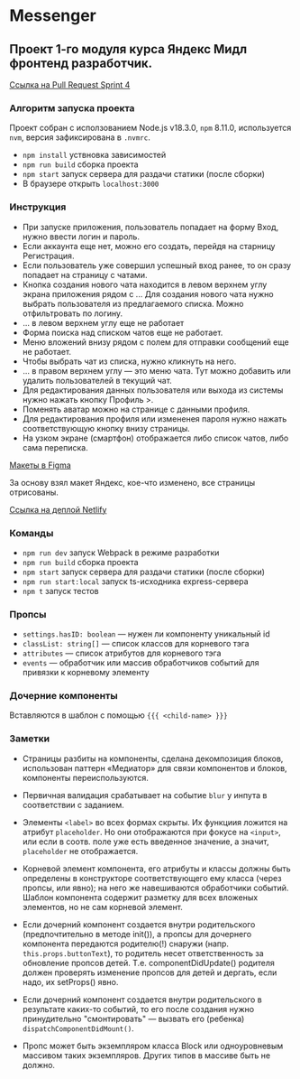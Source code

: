 # Messenger

## Проект 1-го модуля курса Яндекс Мидл фронтенд разработчик.

[Ссылка на Pull Request Sprint 4](https://github.com/el-mariachi/middle.messenger.praktikum.yandex/pull/4#issue-1474564716)

### Алгоритм запуска проекта

Проект собран с исползованием Node.js v18.3.0, `npm` 8.11.0, используется `nvm`, версия зафиксирована в `.nvmrc`.

- `npm install` уствновка зависимостей
- `npm run build` сборка проекта
- `npm start` запуск сервера для раздачи статики (после сборки)
- В браузере открыть `localhost:3000`

### Инструкция

- При запуске приложения, пользователь попадает на форму Вход, нужно ввести логин и пароль.
- Если аккаунта еще нет, можно его создать, перейдя на старницу Регистрация.
- Если пользователь уже совершил успешный вход ранее, то он сразу попадает на страницу с чатами.
- Кнопка создания нового чата находится в левом верхнем углу экрана приложения рядом с ... Для создания нового чата нужно выбрать пользователя из предлагаемого списка. Можно отфильтровать по логину.
- ... в левом верхнем углу еще не работает
- Форма поиска над списком чатов еще не работает.
- Меню вложений внизу рядом с полем для отправки сообщений еще не работает.
- Чтобы выбрать чат из списка, нужно кликнуть на него.
- ... в правом верхнем углу — это меню чата. Тут можно добавить или удалить пользователей в текущий чат.
- Для редактирования данных пользователя или выхода из системы нужно нажать кнопку Профиль >.
- Поменять аватар можно на странице с данными профиля.
- Для редактирования профиля или измененея пароля нужно нажать соответствующую кнопку внизу страницы.
- На узком экране (смартфон) отображается либо список чатов, либо сама переписка.

[Макеты в Figma](https://www.figma.com/file/H1M5wxaCathUPea8BhefaD/Messenger-proto?node-id=0%3A1)

За основу взял макет Яндекс, кое-что изменено, все страницы отрисованы.

[Ссылка на деплой Netlify](https://luminous-douhua-0dab3c.netlify.app/)

### Команды

- `npm run dev` запуск Webpack в режиме разработки
- `npm run build` сборка проекта
- `npm start` запуск сервера для раздачи статики (после сборки)
- `npm run start:local` запуск ts-исходника express-сервера
- `npm t` запуск тестов

### Пропсы

- `settings.hasID: boolean` — нужен ли компоненту уникальный id
- `classList: string[]` — список классов для корневого тэга
- `attributes` — список атрибутов для корневого тэга
- `events` — обработчик или массив обработчиков событий для привязки к корневому элементу

### Дочерние компоненты

Вставляются в шаблон с помощью `{{{ <child-name> }}}`

### Заметки

- Страницы разбиты на компоненты, сделана декомпозиция блоков, использован паттерн «Медиатор» для связи компонентов и блоков, компоненты переиспользуются.
- Первичная валидация срабатывает на событие `blur` у инпута в соответствии с заданием.
- Элементы `<label>` во всех формах скрыты. Их функциия ложится на атрибут `placeholder`. Но они отображаются при фокусе на `<input>`, или если в соотв. поле уже есть введенное значение, а значит, `placeholder` не отображается.

- Корневой элемент компонента, его атрибуты и классы должны быть определены в конструкторе соответствующего ему класса (через пропсы, или явно); на него же навешиваются обработчики событий. Шаблон компонента содержит разметку для всех вложеных элементов, но не сам корневой элемент.

- Если дочерний компонент создается внутри родительского (предпочтительно в методе init()), а пропсы для дочернего компонента передаются родителю(!) снаружи (напр. `this.props.buttonText`), то родитель несет ответственность за обновление пропсов детей. Т.е. componentDidUpdate() родителя должен проверять изменение пропсов для детей и дергать, если надо, их setProps() явно.

- Если дочерний компонент создается внутри родительского в результате каких-то событий, то его после создания нужно принудительно "смонтировать" — вызвать его (ребенка) `dispatchComponentDidMount()`.

- Пропс может быть экземпляром класса Block или одноуровневым массивом таких экземпляров. Других типов в массиве быть не должно.
